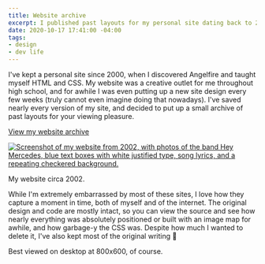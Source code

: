 ```yaml
---
title: Website archive
excerpt: I published past layouts for my personal site dating back to 2002.
date: 2020-10-17 17:41:00 -04:00
tags:
- design
- dev life
---
```


I've kept a personal site since 2000, when I discovered Angelfire and taught myself HTML and CSS. My website was a creative outlet for me throughout high school, and for awhile I was even putting up a new site design every few weeks (truly cannot even imagine doing that nowadays). I've saved nearly every version of my site, and decided to put up a small archive of past layouts for your viewing pleasure.

[View my website archive](http://jessicaharllee.com/archives)

<div class="jh-text-cms__img">
  <a href="http://jessicaharllee.com/archives" class="jh-d-block"><img src="/uploads/EkJNDY1XkAEzuvH.jpeg" alt="Screenshot of my website from 2002, with photos of the band Hey Mercedes, blue text boxes with white justified type, song lyrics, and a repeating checkered background."></a>
  <p class="jh-text-cms__img__caption">My website circa 2002.</p>
</div>

While I'm extremely embarrassed by most of these sites, I love how they capture a moment in time, both of myself and of the internet. The original design and code are mostly intact, so you can view the source and see how nearly everything was absolutely positioned or built with an image map for awhile, and how garbage-y the CSS was. Despite how much I wanted to delete it, I've also kept most of the original writing :facepalm:

Best viewed on desktop at 800x600, of course.
